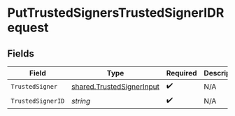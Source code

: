 # PutTrustedSignersTrustedSignerIDRequest


## Fields

| Field                                                                         | Type                                                                          | Required                                                                      | Description                                                                   |
| ----------------------------------------------------------------------------- | ----------------------------------------------------------------------------- | ----------------------------------------------------------------------------- | ----------------------------------------------------------------------------- |
| `TrustedSigner`                                                               | [shared.TrustedSignerInput](../../../pkg/models/shared/trustedsignerinput.md) | :heavy_check_mark:                                                            | N/A                                                                           |
| `TrustedSignerID`                                                             | *string*                                                                      | :heavy_check_mark:                                                            | N/A                                                                           |